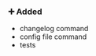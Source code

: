 ### :heavy_plus_sign: Added
- changelog command
- config file command
- tests

[v0.1.0]: https://github.com/MatheusBrochi/CuteJoe/releases/tag/v0.1